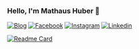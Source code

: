 ### Hello, I'm Mathaus Huber 👋
[![Blog](https://img.shields.io/website-up-down-green-red/http/monip.org.svg)](https://www.mathaushuber.com)
[![Facebook](https://img.shields.io/badge/Facebook-1877F2?style=for-the-badge&logo=facebook&logoColor=white)](https://www.facebook.com/mathaus.huber/)
[![Instagram](https://img.shields.io/badge/Instagram-E4405F?style=for-the-badge&logo=instagram&logoColor=white)](https://www.instagram.com/mathaushuber/)
[![Linkedin](https://img.shields.io/badge/LinkedIn-0077B5?style=for-the-badge&logo=linkedin&logoColor=white)](https://www.linkedin.com/in/mathaus-huber)

[![Readme Card](https://github-readme-stats.vercel.app/api?username={HuberM1998}&theme=blue-green)](https://github.com/anuraghazra/github-readme-stats)
<!--
**HuberM1998/HuberM1998** is a ✨ _special_ ✨ repository because its `README.md` (this file) appears on your GitHub profile.

Here are some ideas to get you started:

- 🔭 I’m currently working on ...
- 🌱 I’m currently learning ...
- 👯 I’m looking to collaborate on ...
- 🤔 I’m looking for help with ...
- 💬 Ask me about ...
- 📫 How to reach me: ...
- 😄 Pronouns: ...
- ⚡ Fun fact: ...
-->
